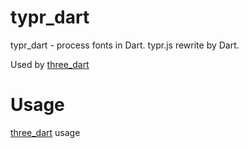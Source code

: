 # typr_dart

typr_dart - process fonts in Dart. typr.js rewrite by Dart.

Used by [three_dart](https://github.com/wasabia/three_dart)

# Usage

[three_dart](https://github.com/wasabia/three_dart) usage

